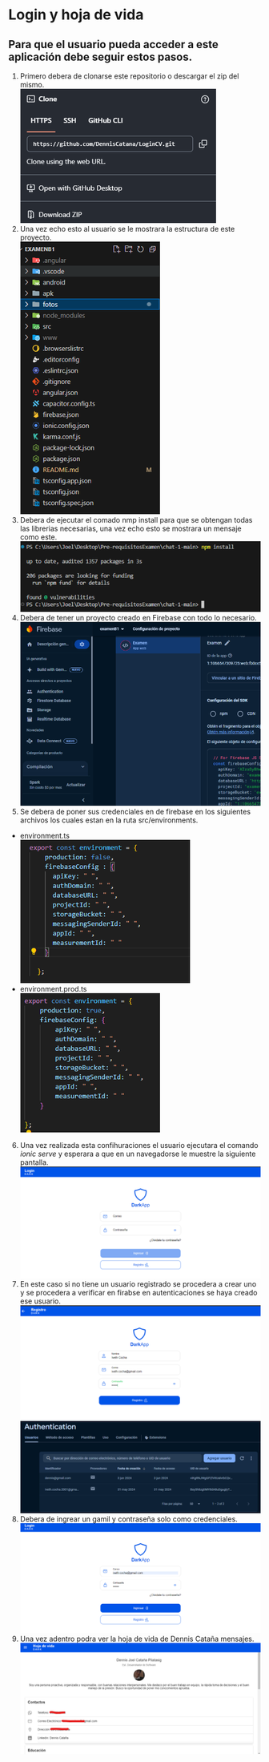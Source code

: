 # Login y hoja de vida
## Para que el usuario pueda acceder a este aplicación debe seguir estos pasos.
1. Primero debera de clonarse este repositorio o descargar el zip del mismo. <br>
![alt text](fotos/git.png)
2. Una vez echo esto al usuario se le mostrara la estructura de este proyecto. <br>
![alt text](fotos/estructura.png)
3. Debera de ejecutar el comado nmp install para que se obtengan todas las librerias necesarias, una vez echo esto se mostrara un mensaje como este. <br>
![alt text](fotos/npm.png)
4. Debera de tener un proyecto creado en Firebase con todo lo necesario.<br>
![alt text](fotos/fire.png)
5. Se debera de poner sus credenciales en de firebase en los siguientes archivos los cuales estan en la ruta src/environments.
 - environment.ts <br>
![alt text](fotos/env.png)
 - environment.prod.ts<br>
![alt text](fotos/envprod.png)
6. Una vez realizada esta confihuraciones el usuario ejecutara el comando *ionic serve* y esperara a que en un navegadorse le muestre la siguiente pantalla. <br>
![alt text](fotos/login.png)
7. En este caso si no tiene un usuario registrado se procedera a crear uno y se procedera a verificar en firabse en autenticaciones se haya creado ese usuario. <br>
![alt text](fotos/registro.png) <br>
![alt text](fotos/auth.png)
8. Debera de ingrear un gamil y contraseña solo como credenciales. <br>
![alt text](fotos/loginI.png)
9. Una vez adentro podra ver la hoja de vida de Dennis Cataña mensajes. <br>
![alt text](fotos/cv.png)